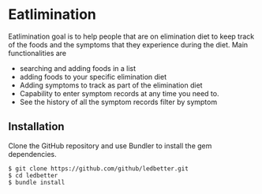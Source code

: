 # Eatlimination

Eatlimination goal is to help people that are on elimination diet to keep track of the foods and the symptoms that they experience during the diet. 
Main functionalities are 
- searching and adding foods in a list
- adding foods to your specific elimination diet 
- Adding symptoms to track as part of the elimination diet 
- Capability to enter symptom records at any time you need to.
- See the history of all the symptom records filter by symptom


## Installation

Clone the GitHub repository and use Bundler to install the gem dependencies.

```
$ git clone https://github.com/github/ledbetter.git
$ cd ledbetter
$ bundle install
```